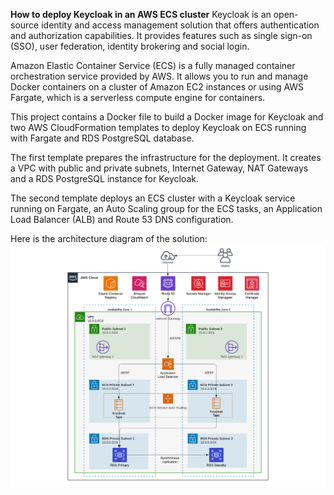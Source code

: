 **How to deploy Keycloak in an AWS ECS cluster**
Keycloak is an open-source identity and access management solution that offers authentication and authorization capabilities. It provides features such as single sign-on (SSO), user federation, identity brokering and social login.

Amazon Elastic Container Service (ECS) is a fully managed container orchestration service provided by AWS. It allows you to run and manage Docker containers on a cluster of Amazon EC2 instances or using AWS Fargate, which is a serverless compute engine for containers.

This project contains a Docker file to build a Docker image for Keycloak and two AWS CloudFormation templates to deploy Keycloak on ECS running with Fargate and RDS PostgreSQL database.

The first template prepares the infrastructure for the deployment. It creates a VPC with public and private subnets, Internet Gateway, NAT Gateways and a RDS PostgreSQL instance for Keycloak.

The second template deploys an ECS cluster with a Keycloak service running on Fargate, an Auto Scaling group for the ECS tasks, an Application Load Balancer (ALB) and Route 53 DNS configuration.

Here is the architecture diagram of the solution:
![Keycloak Deployment Diagram](https://github.com/Silas-cloudspace/PROJECTS-AWS-CLOUDFORMATION/blob/main/deploying_keycloak_in_ecs/diagram/Keyclaok-ECS-RDS.png?raw=true)
